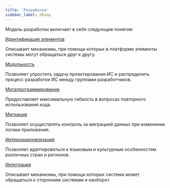 ```yaml
---
title: 'Разработка'
sidebar_label: Обзор
---
```


Модель разработки включает в себя следующие понятия:

[Идентификация элементов](Element_identification.md)

Описывает механизмы, при помощи которых в платформе элементы системы могут обращаться друг к другу.

[Модульность](Modularity.md)

Позволяет упростить задачу проектирования ИС и распределить процесс разработки ИС между группами разработчиков.

[Метапрограммирование](Metaprogramming.md)

Предоставляет максимальную гибкость в вопросах повторного использования кода.

[Миграция](Migration.md)

Позволяет осуществлять контроль за миграцией данных при изменении логики приложения.

[Интернационализация](Internationalization.md)

Позволяет адаптироваться к языковым и культурным особенностям различных стран и регионов.

[Интеграция](Integration.md)

Описывает механизмы, при помощи которых система может обращаться к сторонним системам и наоборот.
